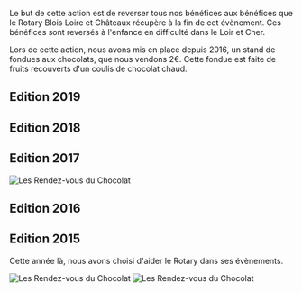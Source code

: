 Le but de cette action est de reverser tous nos bénéfices aux bénéfices que le Rotary Blois Loire et Châteaux
  récupère à la fin de cet évènement. Ces bénéfices sont reversés à l'enfance en difficulté dans le Loir et Cher.</p>
Lors de cette action, nous avons mis en place depuis 2016, un stand de fondues aux chocolats, que nous vendons 2€.
  Cette fondue est faite de fruits recouverts d'un coulis de chocolat chaud.

## Edition 2019

## Edition 2018

## Edition 2017

![Les Rendez-vous du Chocolat](img/actions/rdv_chocolat/2017/photo-1.jpg)

## Edition 2016

## Edition 2015
Cette année là, nous avons choisi d'aider le Rotary dans ses évènements. 

![Les Rendez-vous du Chocolat](img/actions/rdv_chocolat/2015/photo-1.jpg)
![Les Rendez-vous du Chocolat](img/actions/rdv_chocolat/2015/photo-2.jpg)
